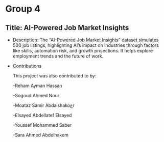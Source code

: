 # Group 4

## Title: AI-Powered Job Market Insights

* Description: The “AI-Powered Job Market Insights” dataset simulates 500 job listings, highlighting AI’s impact on industries through factors like skills, automation risk, and growth     projections. It helps explore employment trends and the future of work.

* Contributions

    This project was also contributed to by:


    -Reham Ayman Hassan

    -Sogoud Ahmed Nour

    -Moataz Samir Abdalshakoعr

    -Elsayed Abdellatef Elsayed

    -Youssef Mohammed Saber

    -Sara Ahmed Abdelhakem
